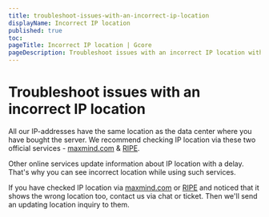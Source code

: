```yaml
---
title: troubleshoot-issues-with-an-incorrect-ip-location
displayName: Incorrect IP location
published: true
toc:
pageTitle: Incorrect IP location | Gcore
pageDescription: Troubleshoot issues with an incorrect IP location with this guide.
---
```

# Troubleshoot issues with an incorrect IP location

All our IP-addresses have the same location as the data center where you have bought the server. We recommend checking IP location via these two official services - <a href="https://www.maxmind.com/en/geoip-demo?pkit_lang=en" target="_blank">maxmind.com</a> & <a href="https://stat.ripe.net/" target="_blank">RIPE</a>.

Other online services update information about IP location with a delay. That's why you can see incorrect location while using such services.

If you have checked IP location via <a href="https://www.maxmind.com/en/geoip-demo?pkit_lang=en" target="_blank">maxmind.com</a> or <a href="https://stat.ripe.net/" target="_blank">RIPE</a> and noticed that it shows the wrong location too, contact us via chat or ticket. Then we'll send an updating location inquiry to them.